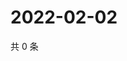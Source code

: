 # 2022-02-02

共 0 条

<!-- BEGIN WEIBO -->
<!-- 最后更新时间 Wed Feb 02 2022 07:08:44 GMT+0800 (China Standard Time) -->

<!-- END WEIBO -->

